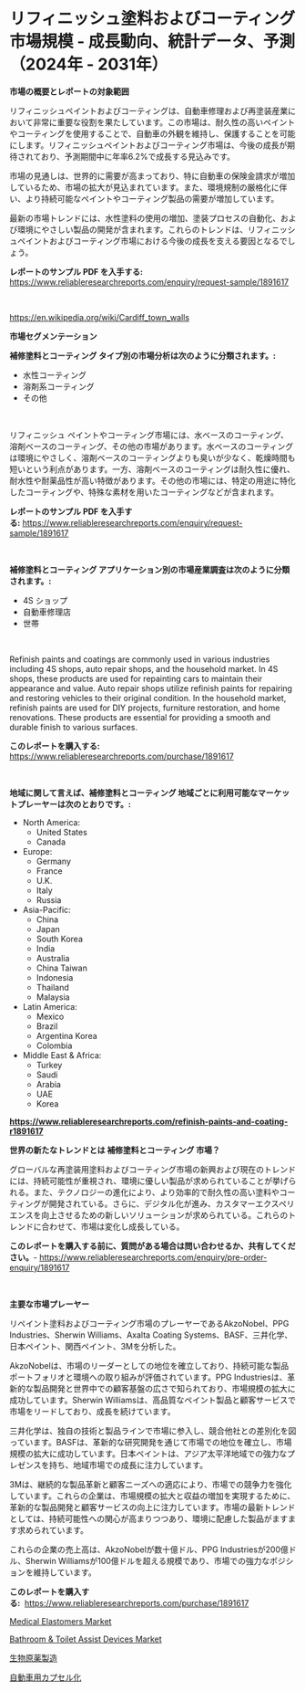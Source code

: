 <p><h1>リフィニッシュ塗料およびコーティング市場規模 - 成長動向、統計データ、予測（2024年 - 2031年）</h1></p><p><strong>市場の概要とレポートの対象範囲</strong></p>
<p><p>リフィニッシュペイントおよびコーティングは、自動車修理および再塗装産業において非常に重要な役割を果たしています。この市場は、耐久性の高いペイントやコーティングを使用することで、自動車の外観を維持し、保護することを可能にします。リフィニッシュペイントおよびコーティング市場は、今後の成長が期待されており、予測期間中に年率6.2%で成長する見込みです。</p><p>市場の見通しは、世界的に需要が高まっており、特に自動車の保険金請求が増加しているため、市場の拡大が見込まれています。また、環境規制の厳格化に伴い、より持続可能なペイントやコーティング製品の需要が増加しています。</p><p>最新の市場トレンドには、水性塗料の使用の増加、塗装プロセスの自動化、および環境にやさしい製品の開発が含まれます。これらのトレンドは、リフィニッシュペイントおよびコーティング市場における今後の成長を支える要因となるでしょう。</p></p>
<p><strong>レポートのサンプル PDF を入手する:</strong> <a href="https://www.reliableresearchreports.com/enquiry/request-sample/1891617">https://www.reliableresearchreports.com/enquiry/request-sample/1891617</a></p>
<p>&nbsp;</p>
<p><a href="https://en.wikipedia.org/wiki/Cardiff_town_walls">https://en.wikipedia.org/wiki/Cardiff_town_walls</a></p>
<p><strong>市場セグメンテーション</strong></p>
<p><strong>補修塗料とコーティング タイプ別の市場分析は次のように分類されます。:</strong></p>
<p><ul><li>水性コーティング</li><li>溶剤系コーティング</li><li>その他</li></ul></p>
<p>&nbsp;</p>
<p><p>リフィニッシュ ペイントやコーティング市場には、水ベースのコーティング、溶剤ベースのコーティング、その他の市場があります。水ベースのコーティングは環境にやさしく、溶剤ベースのコーティングよりも臭いが少なく、乾燥時間も短いという利点があります。一方、溶剤ベースのコーティングは耐久性に優れ、耐水性や耐薬品性が高い特徴があります。その他の市場には、特定の用途に特化したコーティングや、特殊な素材を用いたコーティングなどが含まれます。</p></p>
<p><strong>レポートのサンプル PDF を入手する:</strong>&nbsp;<a href="https://www.reliableresearchreports.com/enquiry/request-sample/1891617">https://www.reliableresearchreports.com/enquiry/request-sample/1891617</a></p>
<p>&nbsp;</p>
<p><strong> 補修塗料とコーティング アプリケーション別の市場産業調査は次のように分類されます。:</strong></p>
<p><ul><li>4S ショップ</li><li>自動車修理店</li><li>世帯</li></ul></p>
<p>&nbsp;</p>
<p><p>Refinish paints and coatings are commonly used in various industries including 4S shops, auto repair shops, and the household market. In 4S shops, these products are used for repainting cars to maintain their appearance and value. Auto repair shops utilize refinish paints for repairing and restoring vehicles to their original condition. In the household market, refinish paints are used for DIY projects, furniture restoration, and home renovations. These products are essential for providing a smooth and durable finish to various surfaces.</p></p>
<p><strong>このレポートを購入する:</strong>&nbsp; <a href="https://www.reliableresearchreports.com/purchase/1891617">https://www.reliableresearchreports.com/purchase/1891617</a></p>
<p>&nbsp;</p>
<p><strong>地域に関して言えば、補修塗料とコーティング 地域ごとに利用可能なマーケットプレーヤーは次のとおりです。:</strong></p>
<p><ul>
    <li>
        North America:
        <ul>
            <li>United States</li>
            <li>Canada</li>
        </ul>
    </li>
    <li>
        Europe:
        <ul>
            <li>Germany</li>
            <li>France</li>
            <li>U.K.</li>
            <li>Italy</li>
            <li>Russia</li>
        </ul>
    </li>
    <li>
        Asia-Pacific:
        <ul>
            <li>China</li>
            <li>Japan</li>
            <li>South Korea</li>
            <li>India</li>
            <li>Australia</li>
            <li>China Taiwan</li>
            <li>Indonesia</li>
            <li>Thailand</li>
            <li>Malaysia</li>
        </ul>
    </li>
    <li>
        Latin America:
        <ul>
            <li>Mexico</li>
            <li>Brazil</li>
            <li>Argentina Korea</li>
            <li>Colombia</li>
        </ul>
    </li>
    <li>
        Middle East & Africa:
        <ul>
            <li>Turkey</li>
            <li>Saudi</li>
            <li>Arabia</li>
            <li>UAE</li>
            <li>Korea</li>
        </ul>
    </li>
    </ul></p>
<p><strong><a href="https://www.reliableresearchreports.com/refinish-paints-and-coating-r1891617">https://www.reliableresearchreports.com/refinish-paints-and-coating-r1891617</a></strong>&nbsp;</p>
<p><strong>世界の新たなトレンドとは 補修塗料とコーティング 市場？</strong></p>
<p><p>グローバルな再塗装用塗料およびコーティング市場の新興および現在のトレンドには、持続可能性が重視され、環境に優しい製品が求められていることが挙げられる。また、テクノロジーの進化により、より効率的で耐久性の高い塗料やコーティングが開発されている。さらに、デジタル化が進み、カスタマーエクスペリエンスを向上させるための新しいソリューションが求められている。これらのトレンドに合わせて、市場は変化し成長している。</p></p>
<p><strong>このレポートを購入する前に、質問がある場合は問い合わせるか、共有してください。</strong>- <a href="https://www.reliableresearchreports.com/enquiry/pre-order-enquiry/1891617">https://www.reliableresearchreports.com/enquiry/pre-order-enquiry/1891617</a></p>
<p>&nbsp;</p>
<p><strong>主要な市場プレーヤー</strong></p>
<p><p>リペイント塗料およびコーティング市場のプレーヤーであるAkzoNobel、PPG Industries、Sherwin Williams、Axalta Coating Systems、BASF、三井化学、日本ペイント、関西ペイント、3Mを分析した。</p><p>AkzoNobelは、市場のリーダーとしての地位を確立しており、持続可能な製品ポートフォリオと環境への取り組みが評価されています。PPG Industriesは、革新的な製品開発と世界中での顧客基盤の広さで知られており、市場規模の拡大に成功しています。Sherwin Williamsは、高品質なペイント製品と顧客サービスで市場をリードしており、成長を続けています。</p><p>三井化学は、独自の技術と製品ラインで市場に参入し、競合他社との差別化を図っています。BASFは、革新的な研究開発を通じて市場での地位を確立し、市場規模の拡大に成功しています。日本ペイントは、アジア太平洋地域での強力なプレゼンスを持ち、地域市場での成長に注力しています。</p><p>3Mは、継続的な製品革新と顧客ニーズへの適応により、市場での競争力を強化しています。これらの企業は、市場規模の拡大と収益の増加を実現するために、革新的な製品開発と顧客サービスの向上に注力しています。市場の最新トレンドとしては、持続可能性への関心が高まりつつあり、環境に配慮した製品がますます求められています。</p><p>これらの企業の売上高は、AkzoNobelが数十億ドル、PPG Industriesが200億ドル、Sherwin Williamsが100億ドルを超える規模であり、市場での強力なポジションを維持しています。</p></p>
<p><strong>このレポートを購入する:</strong>&nbsp;&nbsp;<a href="https://www.reliableresearchreports.com/purchase/1891617">https://www.reliableresearchreports.com/purchase/1891617</a></p>
<p><p><a href="https://github.com/kaiserrayhan25/Market-Research-Report-List-1/blob/main/medical-elastomers-market.md">Medical Elastomers Market</a></p><p><a href="https://github.com/sowravmitra0/Market-Research-Report-List-1/blob/main/bathroom-toilet-assist-devices-market.md">Bathroom & Toilet Assist Devices Market</a></p><p><a href="https://github.com/bevdtkn4419963/Market-Research-Report-List-3/blob/main/9797884172246.md">生物原薬製造</a></p><p><a href="https://github.com/MosesSpinka1914/Market-Research-Report-List-2/blob/main/1206854172247.md">自動車用カプセル化</a></p></p>